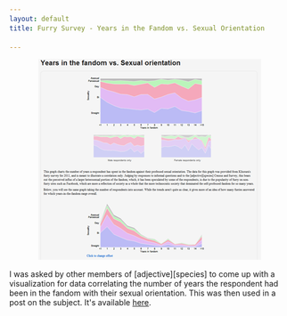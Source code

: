 ```yaml
---
layout: default
title: Furry Survey - Years in the Fandom vs. Sexual Orientation

---
```


<div style="text-align: center"><img src="/assets/projects/visualization/years-orientation.png" /></div>

I was asked by other members of \[adjective\]\[species\] to come up with a visualization for data correlating the number of years the respondent had been in the fandom with their sexual orientation. This was then used in a post on the subject.  It's available [here](http://vis.adjectivespecies.com/yearsorientation).
